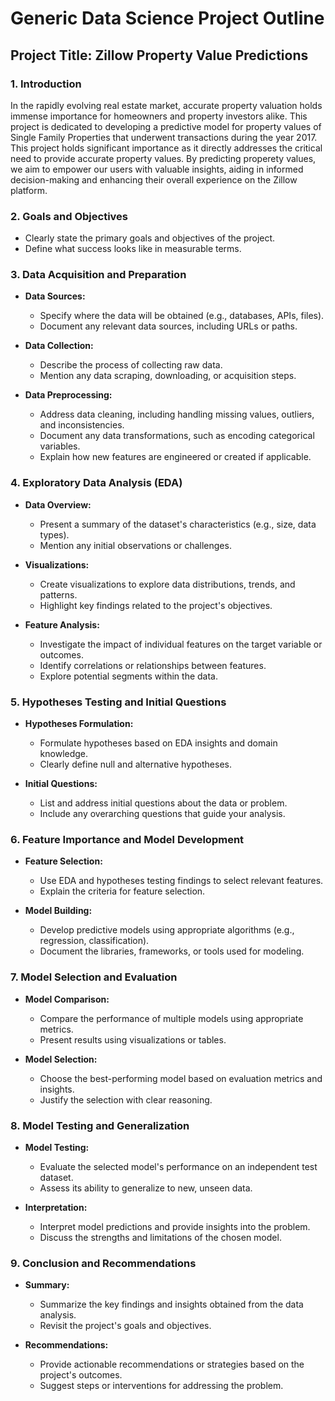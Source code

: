 # Generic Data Science Project Outline

## Project Title: Zillow Property Value Predictions

### 1. Introduction

In the rapidly evolving real estate market, accurate property valuation holds immense importance for homeowners and property investors alike. This project is dedicated to developing a predictive model for property values of Single Family Properties that underwent transactions during the year 2017. This project holds significant importance as it directly addresses the critical need to provide accurate property values. By predicting properety values, we aim to empower our users with valuable insights, aiding in informed decision-making and enhancing their overall experience on the Zillow platform.


### 2. Goals and Objectives
- Clearly state the primary goals and objectives of the project.
- Define what success looks like in measurable terms.

### 3. Data Acquisition and Preparation
- **Data Sources:**
  - Specify where the data will be obtained (e.g., databases, APIs, files).
  - Document any relevant data sources, including URLs or paths.

- **Data Collection:**
  - Describe the process of collecting raw data.
  - Mention any data scraping, downloading, or acquisition steps.

- **Data Preprocessing:**
  - Address data cleaning, including handling missing values, outliers, and inconsistencies.
  - Document any data transformations, such as encoding categorical variables.
  - Explain how new features are engineered or created if applicable.

### 4. Exploratory Data Analysis (EDA)
- **Data Overview:**
  - Present a summary of the dataset's characteristics (e.g., size, data types).
  - Mention any initial observations or challenges.

- **Visualizations:**
  - Create visualizations to explore data distributions, trends, and patterns.
  - Highlight key findings related to the project's objectives.

- **Feature Analysis:**
  - Investigate the impact of individual features on the target variable or outcomes.
  - Identify correlations or relationships between features.
  - Explore potential segments within the data.

### 5. Hypotheses Testing and Initial Questions
- **Hypotheses Formulation:**
  - Formulate hypotheses based on EDA insights and domain knowledge.
  - Clearly define null and alternative hypotheses.

- **Initial Questions:**
  - List and address initial questions about the data or problem.
  - Include any overarching questions that guide your analysis.

### 6. Feature Importance and Model Development
- **Feature Selection:**
  - Use EDA and hypotheses testing findings to select relevant features.
  - Explain the criteria for feature selection.

- **Model Building:**
  - Develop predictive models using appropriate algorithms (e.g., regression, classification).
  - Document the libraries, frameworks, or tools used for modeling.

### 7. Model Selection and Evaluation
- **Model Comparison:**
  - Compare the performance of multiple models using appropriate metrics.
  - Present results using visualizations or tables.

- **Model Selection:**
  - Choose the best-performing model based on evaluation metrics and insights.
  - Justify the selection with clear reasoning.

### 8. Model Testing and Generalization
- **Model Testing:**
  - Evaluate the selected model's performance on an independent test dataset.
  - Assess its ability to generalize to new, unseen data.

- **Interpretation:**
  - Interpret model predictions and provide insights into the problem.
  - Discuss the strengths and limitations of the chosen model.

### 9. Conclusion and Recommendations
- **Summary:**
  - Summarize the key findings and insights obtained from the data analysis.
  - Revisit the project's goals and objectives.

- **Recommendations:**
  - Provide actionable recommendations or strategies based on the project's outcomes.
  - Suggest steps or interventions for addressing the problem.
